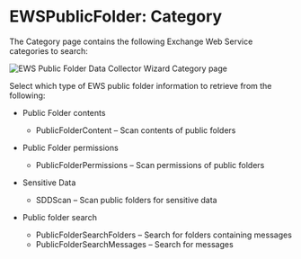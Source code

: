 # EWSPublicFolder: Category

The Category page contains the following Exchange Web Service categories to search:

![EWS Public Folder Data Collector Wizard Category page](/img/product_docs/accessanalyzer/accessanalyzer/enterpriseauditor/admin/datacollector/adinventory/category.png)

Select which type of EWS public folder information to retrieve from the following:

- Public Folder contents

  - PublicFolderContent – Scan contents of public folders
- Public Folder permissions

  - PublicFolderPermissions – Scan permissions of public folders
- Sensitive Data

  - SDDScan – Scan public folders for sensitive data
- Public folder search

  - PublicFolderSearchFolders – Search for folders containing messages
  - PublicFolderSearchMessages – Search for messages
